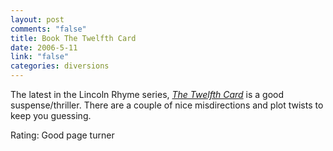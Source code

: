 ```yaml
--- 
layout: post
comments: "false"
title: Book The Twelfth Card
date: 2006-5-11
link: "false"
categories: diversions
---
```

The latest in the Lincoln Rhyme series, <i><a href="http://ereader.com/product/detail/19494?book=The_Twelfth_Card:_A_Lincoln_Rhyme_Novel" title="The Twelfth Card">The Twelfth Card</a></i> is a good suspense/thriller. There are a couple of nice misdirections and plot twists to keep you guessing.

Rating: Good page turner
